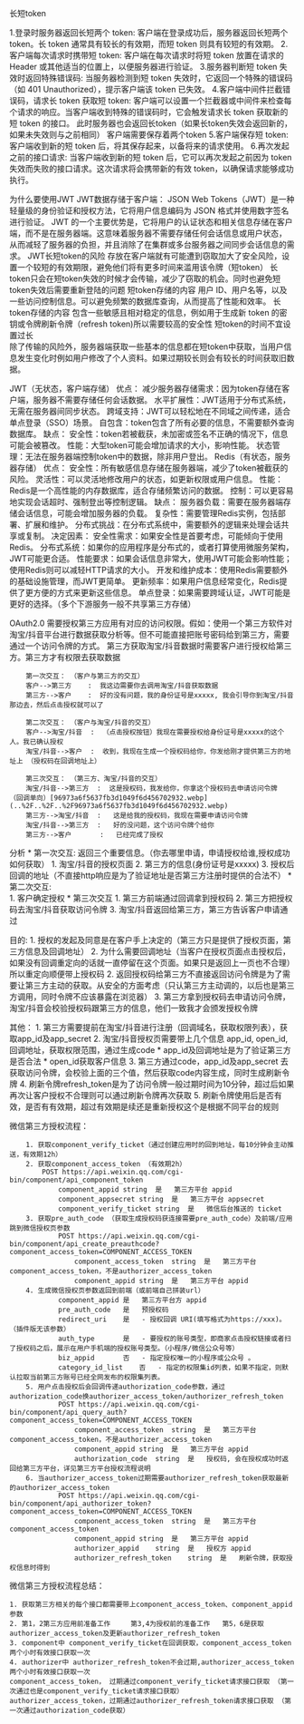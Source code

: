长短token

1.登录时服务器返回长短两个 token:
    客户端在登录成功后，服务器返回长短两个 token。长 token 通常具有较长的有效期，而短 token 则具有较短的有效期。
2.客户端每次请求时携带短 token:
    客户端在每次请求时将短 token 放置在请求的 Header 或其他适当的位置上，以便服务器进行验证。
3.服务器判断短 token 失效时返回特殊错误码:
    当服务器检测到短 token 失效时，它返回一个特殊的错误码（如 401 Unauthorized），提示客户端该 token 已失效。
4.客户端中间件拦截错误码，请求长 token 获取短 token:
    客户端可以设置一个拦截器或中间件来检查每个请求的响应。当客户端收到特殊的错误码时，它会触发请求长 token 获取新的短 token 的接口。
    此时服务器也会返回长token（如果长token失效会返回新的，如果未失效则与之前相同） 客户端需要保存着两个token
5.客户端保存短 token:
    客户端收到新的短 token 后，将其保存起来，以备将来的请求使用。
6.再次发起之前的接口请求:
    当客户端收到新的短 token 后，它可以再次发起之前因为 token 失效而失败的接口请求。这次请求将会携带新的有效 token，以确保请求能够成功执行。


为什么要使用JWT
    JWT数据存储于客户端： 
        JSON Web Tokens（JWT）是一种轻量级的身份验证和授权方法，它将用户信息编码为 JSON 格式并使用数字签名进行验证。
        JWT 的一个主要优势是，它将用户的认证状态和相关信息存储在客户端，而不是在服务器端。这意味着服务器不需要存储任何会话信息或用户状态，
        从而减轻了服务器的负担，并且消除了在集群或多台服务器之间同步会话信息的需求。
    JWT长短token的风险
        存放在客户端就有可能遭到窃取加大了安全风险，设置一个较短的有效期限，避免他们将有更多时间来滥用该令牌（短token）
        长token只会在短token失效的时候才会传输，减少了窃取的机会。同时也避免短token失效后需要重新登陆的问题
    短token存储的内容
        用户 ID、用户名等，以及一些访问控制信息。可以避免频繁的数据库查询，从而提高了性能和效率。
    长token存储的内容
        包含一些敏感且相对稳定的信息，例如用于生成新 token 的密钥或令牌刷新令牌（refresh token)所以需要较高的安全性
    短token的时间不宜设置过长     
        除了传输的风险外，服务器端获取一些基本的信息都在短token中获取，当用户信息发生变化时例如用户修改了个人资料。如果过期较长则会有较长的时间获取旧数据。



JWT（无状态，客户端存储）
    优点：
        减少服务器存储需求：因为token存储在客户端，服务器不需要存储任何会话数据。
        水平扩展性：JWT适用于分布式系统，无需在服务器间同步状态。
        跨域支持：JWT可以轻松地在不同域之间传递，适合单点登录（SSO）场景。
        自包含：token包含了所有必要的信息，不需要额外查询数据库。
    缺点：
        安全性：token若被截获，未加密或签名不正确的情况下，信息可能会被篡改。
        性能：大型token可能会增加请求的大小，影响性能。
        状态管理：无法在服务器端控制token中的数据，除非用户登出。
Redis（有状态，服务器存储）
    优点：
        安全性：所有敏感信息存储在服务器端，减少了token被截获的风险。
        灵活性：可以灵活地修改用户的状态，如更新权限或用户信息。
        性能：Redis是一个高性能的内存数据库，适合存储频繁访问的数据。
        控制：可以更容易地实现会话超时、强制登出等控制逻辑。
    缺点：
        服务器负载：需要在服务器端存储会话信息，可能会增加服务器的负载。
        复杂性：需要管理Redis实例，包括部署、扩展和维护。
        分布式挑战：在分布式系统中，需要额外的逻辑来处理会话共享或复制。
决定因素：
    安全性需求：如果安全性是首要考虑，可能倾向于使用Redis。
    分布式系统：如果你的应用程序是分布式的，或者打算使用微服务架构，JWT可能更合适。
    性能要求：如果会话信息非常大，使用JWT可能会影响性能；使用Redis则可以减轻HTTP请求的大小。
    开发和维护成本：使用Redis需要额外的基础设施管理，而JWT更简单。
    更新频率：如果用户信息经常变化，Redis提供了更方便的方式来更新这些信息。
    单点登录：如果需要跨域认证，JWT可能是更好的选择。（多个下游服务一般不共享第三方存储）
                

OAuth2.0
    需要授权第三方应用有对应的访问权限。假如：使用一个第三方软件对淘宝/抖音平台进行数据获取分析等。但不可能直接把账号密码给到第三方，需要通过一个访问令牌的方式。
    第三方获取淘宝/抖音数据时需要客户进行授权给第三方。第三方才有权限去获取数据
```
    第一次交互： （客户与第三方的交互）
    客户-->第三方    :  我这边需要你去调用淘宝/抖音获取数据                                                     
    第三方-->客户    :  好的没有问题，我的身份证号是xxxxx, 我会引导你到淘宝/抖音那边去，然后点击授权就可以了         
    
    第二次交互： （客户与淘宝/抖音的交互）
    客户-->淘宝/抖音  :  （点击授权按钮）我现在需要授权给身份证号是xxxxx的这个人。我已确认授权
    淘宝/抖音-->客户  :  收到，我现在生成一个授权码给你，你发给刚才提供第三方的地址上 （授权码在回调地址上）           

    第三次交互： （第三方、淘宝/抖音的交互）
    淘宝/抖音-->第三方  :  这是授权码，我发给你，你拿这个授权码去申请访问令牌 （回调单向）[96973a6f5637fb3d1049f6d456702932.webp](..%2F..%2F..%2F96973a6f5637fb3d1049f6d456702932.webp)
    第三方-->淘宝/抖音  :   这是给我的授权码，我现在需要申请访问令牌
    淘宝/抖音-->第三方  :   好的没问题，这个访问令牌个给你
    第三方-->客户       :   已经完成了授权

```

分析
    * 第一次交互:  返回三个重要信息。（你去哪里申请，申请授权给谁,授权成功如何获取）
        1. 淘宝/抖音的授权页面
        2. 第三方的信息(身份证号是xxxxx)
        3. 授权后回调的地址（不直接http响应是为了验证地址是否第三方注册时提供的合法不）
    * 第二次交互:  
        1. 客户确定授权
    * 第三次交互
        1. 第三方前端通过回调拿到授权码
        2. 第三方把授权码去淘宝/抖音获取访问令牌
        3. 淘宝/抖音返回给第三方，第三方告诉客户申请通过

目的:
    1. 授权的发起及同意是在客户手上决定的（第三方只是提供了授权页面，第三方信息及回调地址）
    2. 为什么需要回调地址（当客户在授权页面点击授权后，如果没有回调重定向的话就一直停留在这个页面。如果只是返回上一页也不合理）所以重定向顺便带上授权码
    2. 返回授权码给第三方不直接返回访问令牌是为了需要让第三方主动的获取。从安全的方面考虑（只认第三方主动调的，以后也是第三方调用，同时令牌不应该暴露在浏览器）
    3. 第三方拿到授权码去申请访问令牌，淘宝/抖音会校验授权码跟第三方的信息，他们一致我才会颁发授权令牌

其他：
    1. 第三方需要提前在淘宝/抖音进行注册（回调域名，获取权限列表），获取app_id及app_secret
    2. 淘宝/抖音授权页需要带上几个信息 app_id, open_id,回调地址，获取权限范围，通过生成code
        * app_id及回调地址是为了验证第三方是否合法
        * open_id获取客户信息
    3. 第三方通过code，app_id及app_secret 去获取访问令牌，会校验上面的三个值，然后获取code内容生成，同时生成刷新令牌
    4. 刷新令牌refresh_token是为了访问令牌一般过期时间为10分钟，超过后如果再次让客户授权不合理则可以通过刷新令牌再次获取
    5. 刷新令牌使用后是否有效，是否有有效期，超过有效期是续还是重新授权这个是根据不同平台的规则



微信第三方授权流程：
```
    1. 获取component_verify_ticket（通过创建应用时的回到地址，每10分钟会主动推送，有效期12h）
    2. 获取component_access_token （有效期2h）
        POST https://api.weixin.qq.com/cgi-bin/component/api_component_token
            component_appid	string	是	第三方平台 appid
            component_appsecret	string	是	第三方平台 appsecret
            component_verify_ticket	string	是	微信后台推送的 ticket
    3. 获取pre_auth_code （获取生成授权码获连接需要pre_auth_code）及前端/应用跳到微信授权页参数
            POST https://api.weixin.qq.com/cgi-bin/component/api_create_preauthcode?component_access_token=COMPONENT_ACCESS_TOKEN
                component_access_token	string	是	第三方平台component_access_token，不是authorizer_access_token
                component_appid	string	是	第三方平台 appid
    4. 生成微信授权页参数返回到前端（或前端自己拼装url）
            component_appid	是	第三方平台方 appid
            pre_auth_code	是	预授权码
            redirect_uri	是	- 授权回调 URI(填写格式为https://xxx)。（插件版无该参数）
            auth_type	    是	- 要授权的账号类型，即商家点击授权链接或者扫了授权码之后，展示在用户手机端的授权账号类型。（小程序/微信公众号等）
            biz_appid	    否	- 指定授权唯一的小程序或公众号 。
            category_id_list	否	- 指定的权限集id列表，如果不指定，则默认拉取当前第三方账号已经全网发布的权限集列表。
    5. 用户点击授权后会回调传递authorization_code参数，通过authorization_code换authorizer_access_token/authorizer_refresh_token
            POST https://api.weixin.qq.com/cgi-bin/component/api_query_auth?component_access_token=COMPONENT_ACCESS_TOKEN
                component_access_token	string	是	第三方平台component_access_token，不是authorizer_access_token
                component_appid	string	是	第三方平台 appid
                authorization_code	string	是	授权码, 会在授权成功时返回给第三方平台，详见第三方平台授权流程说明
    6. 当authorizer_access_token过期需要authorizer_refresh_token获取最新的authorizer_access_token
            POST https://api.weixin.qq.com/cgi-bin/component/api_authorizer_token?component_access_token=COMPONENT_ACCESS_TOKEN
                component_access_token	string	是	第三方平台component_access_token
                component_appid	string	是	第三方平台 appid
                authorizer_appid	string	是	授权方 appid
                authorizer_refresh_token	string	是	刷新令牌，获取授权信息时得到
```
微信第三方授权流程总结：

    1. 获取第三方相关的每个接口都需要带上component_access_token、component_appid参数
    2. 第1，2第三方应用前准备工作     第3,4为授权前的准备工作   第5，6是获取authorizer_access_token及更新authorizer_refresh_token
    3. component中 component_verify_ticket在回调获取，component_access_token两个小时有效接口获取一次
    4. authorizer中 authorizer_refresh_token不会过期,authorizer_access_token两个小时有效接口获取一次
    component_access_token， 过期通过component_verify_ticket请求接口获取 （第一次通过也是component_verify_ticket请求接口获取）
    authorizer_access_token，过期通过authorizer_refresh_token请求接口获取 （第一次通过authorization_code获取）






















